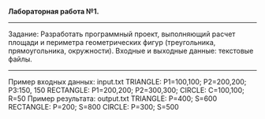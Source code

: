 **Лабораторная работа №1.**
***
Задание:
Разработать программный проект, выполняющий расчет площади и периметра
геометрических фигур (треугольника, прямоугольника, окружности).
Входные и выходные данные: текстовые файлы.
***
Пример входных данных:
input.txt
TRIANGLE: P1=100,100; P2=200,200; P3:150, 150
RECTANGLE: P1=200,200; P2=300,300;
CIRCLE: C=100,100; R=50
Пример результата:
output.txt
TRIANGLE: P=400; S=600
RECTANGLE: P=200; S=800
CIRCLE: P=300; S=500